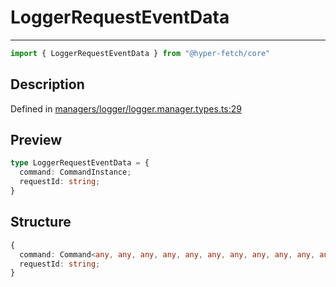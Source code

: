 

# LoggerRequestEventData

<div class="api-docs__separator" data-reactroot="">

---

</div><div class="api-docs__import" data-reactroot="">

```ts
import { LoggerRequestEventData } from "@hyper-fetch/core"
```

</div><div class="api-docs__section">

## Description

</div><div class="api-docs__description"><span class="api-docs__do-not-parse">



</span></div><p class="api-docs__definition">

Defined in [managers/logger/logger.manager.types.ts:29](https://github.com/BetterTyped/hyper-fetch/blob/6c3eaa91/packages/core/src/managers/logger/logger.manager.types.ts#L29)

</p><div class="api-docs__section">

## Preview

</div><div class="api-docs__preview type">

```ts
type LoggerRequestEventData = {
  command: CommandInstance; 
  requestId: string; 
}
```

</div><div class="api-docs__section">

## Structure

</div><div class="api-docs__returns">

```ts
{
  command: Command<any, any, any, any, any, any, any, any, any, any, any>;
  requestId: string;
}
```

</div>